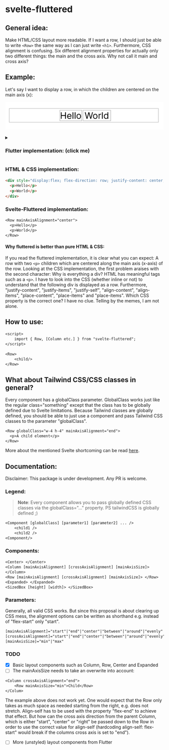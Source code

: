 # svelte-fluttered

## General idea:
Make HTML/CSS layout more readable. If I want a row, I should just be able to write `<Row>` the same way as I can just write `<h1>`. Furthermore, CSS alignment is confusing. Six different alignment properties for actually only two different things: the main and the cross axis. Why not call it main and cross axis?  

## Example:
Let's say I want to display a row, in which the children are centered on the main axis (x): 

![](https://github.com/samuelstroschein/svelte-fluttered/blob/main/row_example.png?raw=true)

<details>
<summary><h3>Flutter implementation: (click me)</h3></summary>
<p>
    
```dart
Row(mainAxisAlignment: MainAxisAlignment.center, 
    children: [
        Text('Hello'),
        Text('World'),
    ])
```
Besides the brackets, it is clear what I can expect. A row, whose main axis is centered and which has two children.

</p>
</details>

### HTML & CSS implementation:
```html
<div style="display:flex; flex-direction: row; justify-content: center;">
  <p>Hello</p>
  <p>World</p>
</div>
```

### Svelte-Fluttered implementation:
```svelte
<Row mainAxisAlignment="center">
  <p>Hello</p>
  <p>World</p>
</Row>
```

#### Why fluttered is better than pure HTML & CSS:
    
If you read the fluttered implementation, it is clear what you can expect: A row with two `<p>` children which are centered along the main axis (x-axis) of the row. Looking at the CSS implementation, the first problem araises with the second character: Why is everything a div? HTML has meaningful tags such as a `<p>`. I have to look into the CSS (whether inline or not) to understand that the following div is displayed as a row. Furthermore,  "justify-content", "justify-items", "justify-self", "align-content", "align-items", "place-content", "place-items" and "place-items". Which CSS property is the correct one? I have no clue. Telling by the memes, I am not alone. 

## How to use:
```svelte
<script>
    import { Row, [Column etc.] } from "svelte-fluttered";
</script>

<Row>
    <child/>
</Row>
```
    
## What about Tailwind CSS/CSS classes in general?  
Every component has a globalClass parameter. GlobalClass works just like the regular class="something" except that the class has to be globally defined due to Svelte limitations. Because Tailwind classes are globally defined, you should be able to just use a component and pass Tailwind CSS classes to the parameter "globalClass". 
```svelte
<Row globalClass="w-4 h-4" mainAxisAlignment="end">
  <p>A child element</p>
</Row>
```
More about the mentioned Svelte shortcoming can be read [here](https://github.com/sveltejs/svelte/issues/2870). 

## Documentation:  
Disclaimer: This package is under development. Any PR is welcome.

### Legend: 

> **Note**: Every component allows you to pass globally defined CSS classes via the globalClass="..." property. PS tailwindCSS is globally defined ;)

```svelte
<Component [globalClass] [parameter1] [parameter2] ... />
    <child1 />
    <child2 />
<Component/>  
```

### Components:  
```svelte
<Center> </Center>
<Column [mainAxisAlignment] [crossAxisAlignment] [mainAxisSize]> </Column>  
<Row [mainAxisAlignment] [crossAxisAlignment] [mainAxisSize]> </Row>  
<Expanded> </Expanded>
<SizedBox [height] [width]> </SizedBox>  
```

### Parameters:
Generally, all valid CSS works. But since this proposal is about clearing up CSS mess, the alignment options can be written as shorthand e.g. instead of "flex-start" only "start".  

```svelte
[mainAxisAlignment]="start"|"end"|"center"|"between"|"around"|"evenly"  
[crossAxisAlignment]="start"|"end"|"center"|"between"|"around"|"evenly"
[mainAxisSize]="min"|"max"
```

### TODO

- [x] Basic layout components such as Column, Row, Center and Expanded
- [ ] The mainAxisSize needs to take an overwrite into account:
```svelte
<Column crossAxisAlignment="end">
    <Row mainAxisSize="min">Child</Row>
</Colum>
```
The example above does not work yet. One would expect that the Row only takes as much space as needed starting from the right, e.g. does not stretch. Align-self has to be used with the property "flex-end" to achieve that effect. But how can the cross axis direction from the parent Column, which is either "start", "center" or "right" be passed down to the Row in order to use the correct value for align-self (hardcoding align-self: flex-start" would break if the columns cross axis is set to "end").
- [ ] More (unstyled) layout components from Flutter
